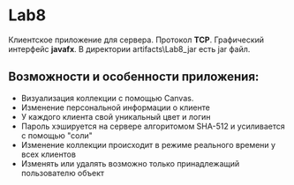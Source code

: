 # Lab8
Клиентское приложение для сервера. Протокол **TCP**. Графический интерфейс **javafx**. В директории artifacts\Lab8_jar есть jar файл.

Возможности и особенности приложения:
-
- Визуализация коллекции с помощью Canvas.
- Изменение персональной информации о клиенте
- У каждого клиента свой уникальный цвет и логин
- Пароль хэшируется на сервере алгоритомом SHA-512 и усиливается с помощью "соли"
- Изменение коллекции происходит в режиме реального времени у всех клиентов
- Изменять или удалять возможно только принадлежащий пользователю объект
